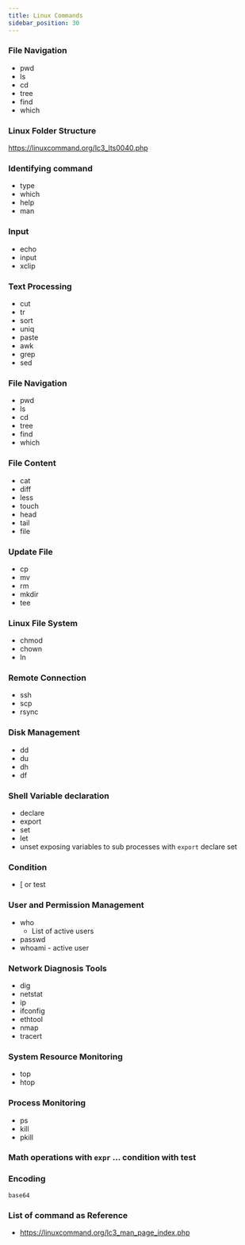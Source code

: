 ```yaml
---
title: Linux Commands
sidebar_position: 30
---
```


### File Navigation

- pwd
- ls
- cd
- tree
- find
- which

### Linux Folder Structure

https://linuxcommand.org/lc3_lts0040.php

### Identifying command

- type
- which
- help
- man

### Input

- echo
- input 
- xclip 

### Text Processing

- cut
- tr
- sort
- uniq
- paste
- awk
- grep
- sed

### File Navigation

- pwd
- ls
- cd
- tree
- find
- which

### File Content

- cat 
- diff
- less
- touch
- head
- tail
- file

### Update File

- cp
- mv
- rm 
- mkdir
- tee

### Linux File System

- chmod
- chown
- ln

### Remote Connection

- ssh
- scp 
- rsync

### Disk Management

- dd
- du
- dh
- df

### Shell Variable declaration

- declare 
- export 
- set 
- let 
- unset
  exposing variables to sub processes with `export` declare set

### Condition

- [ or test

### User and Permission Management

- who
  - List of active users
- passwd
- whoami - active user

### Network Diagnosis Tools

- dig
- netstat
- ip
- ifconfig
- ethtool
- nmap
- tracert

### System Resource Monitoring
  - top
  - htop

### Process Monitoring
  - ps
  - kill
  - pkill

### Math operations with `expr` ... condition with test 


### Encoding

`base64`

### List of command as Reference

- https://linuxcommand.org/lc3_man_page_index.php